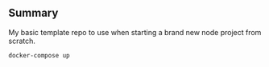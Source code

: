 ## Summary

My basic template repo to use when starting a brand new node project from scratch.

```
docker-compose up
```
